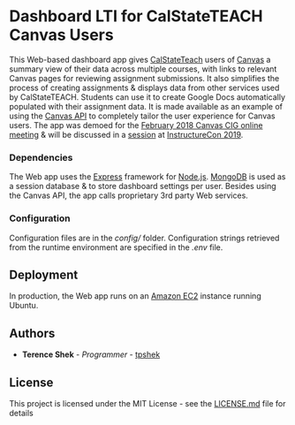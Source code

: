 # Dashboard LTI for CalStateTEACH Canvas Users

This Web-based dashboard app gives [CalStateTeach](https://www.calstateteach.net/) users of [Canvas](https://www.canvaslms.com/) a summary view of their data across multiple courses, with links to relevant Canvas pages for reviewing assignment submissions. It also simplifies the process of creating assignments & displays data from other services used by CalStateTEACH. Students can use it to create Google Docs automatically populated with their assignment data. It is made available as an example of using the [Canvas API](https://canvas.instructure.com/doc/api/index.html) to completely tailor the user experience for Canvas users. The app was demoed for the [February 2018 Canvas CIG online meeting](https://community.canvaslms.com/docs/DOC-16226-february-2018-canvas-cig-zoom-share-agendanotes) & will be discussed in a [session](https://events.bizzabo.com/211400/agenda/session/78382) at [InstructureCon 2019](https://blog.canvaslms.com/news/instructurecon19).

### Dependencies

The Web app uses the [Express](https://expressjs.com/) framework for [Node.js](https://nodejs.org/). [MongoDB](https://www.mongodb.com/) is used as a session database & to store dashboard settings per user. Besides using the Canvas API, the app calls proprietary 3rd party Web services.

### Configuration

Configuration files are in the *config/* folder. Configuration strings retrieved from the runtime environment are specified in the *.env* file.

## Deployment

In production, the Web app runs on an [Amazon EC2](https://aws.amazon.com/ec2/) instance running Ubuntu.


## Authors

* **Terence Shek** - *Programmer* - [tpshek](https://github.com/tpshek/)

## License

This project is licensed under the MIT License - see the [LICENSE.md](LICENSE.md) file for details
